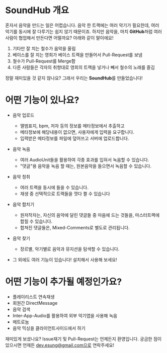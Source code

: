 # SoundHub 개요 

혼자서 음악을 만드는 일은 어렵습니다. 음악 한 트랙에는 여러 악기가 필요한데, 여러 악기를 동시에 잘 다루기는 쉽지 않기 때문이죠. 
하지만 음악을, 마치 **GitHub**처럼 여러 사람이 협업해서 만든다면 어떨까요? 아래와 같이 말이에요!

1. 기타만 잘 치는 철수가 음악을 올림
2. 베이스를 잘 치는 영희가 베이스 트랙을 만들어서 Pull-Request를 보냄
3. 철수가 Pull-Request를 Merge함
4. 다른 사람들은 각자의 취향대로 영희의 트랙을 넣거나 빼서 철수의 노래를 즐김

정말 재미있을 것 같지 않나요? 그래서 우리는 **SoundHub**를 만들었습니다!



# 어떤 기능이 있나요?

* 음악 업로드
  * 앨범표지, bpm, 저자 등의 정보를 메타정보에서 추출하고
  * 메타정보에 해당내용이 없으면, 사용자에게 입력을 요구합니다.
  * 입력받은 메타정보를 파일에 덮어쓰고 서버에 업로드합니다.

* 음악 녹음
  * 여러 AudioUnit들을 활용하여 각종 효과를 입혀서 녹음할 수 있습니다.
  * "댓글"용 음악을 녹음 할 때는, 원본음악을 들으면서 녹음할 수 있습니다. 

* 음악 청취
  * 여러 트랙을 동시에 들을 수 있습니다.
  * 재생 중 선택적으로 트랙들을 껏다 켤 수 있습니다

* 음악 합치기
  * 원저작자는, 자신의 음악에 달린 댓글들 중 마음에 드는 것들을, 마스터트랙에 합칠 수 있습니다.
  * 합쳐진 댓글들은, Mixed-Comments로 별도로 관리됩니다. 

* 음악 찾기
  * 장르별, 악기별로 음악과 뮤지션을 탐색할 수 있습니다.

* 그 외에도 여러 기능이 있습니다! 설치해서 사용해 보세요!


# 어떤 기능이 추가될 예정인가요?

* 플레이리스트 연속재생
* 회원간 DirectMessage
* 음악 검색
* Inter-App-Audio를 활용하여 외부 악기앱을 사용해 녹음
* 메트로눔 
* 음악 믹싱을 클라이언트사이드에서 하기

재미있게 보셨나요? Issue재기 및 Pull-Request는 언제든지 환영입니다. 궁금한 점이 있으시면 언제든 dev.esung@gmail.com으로 연락주세요!
